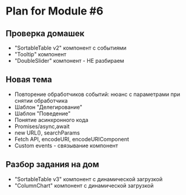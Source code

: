 # Plan for Module #6

## Проверка домашек 

* "SortableTable v2" компонент c событиями
* "Tooltip" компонент
* "DoubleSlider" компонент - НЕ разбираем

## Новая тема 

* Повторение обработчиков событий: нюанс с параметрами при снятии обработчика
* Шаблон "Делегирование"
* Шаблон "Поведение"
* Понятие асинхронного кода
* Promises/async,await
* new URL(), searchParams
* Fetch API, encodeURI, encodeURIComponent
* Custom events - связывание компонент

## Разбор задания на дом

* "SortableTable v3" компонент c динамической загрузкой
* "ColumnChart" компонент c динамической загрузкой
